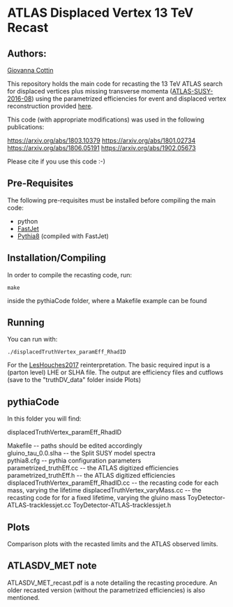# ATLAS Displaced Vertex 13 TeV Recast #

## Authors: ##
[Giovanna Cottin](mailto:gfcottin@gmail.com)

This repository holds the main code for recasting the 13 TeV ATLAS search for displaced vertices
plus missing transverse momenta ([ATLAS-SUSY-2016-08](https://atlas.web.cern.ch/Atlas/GROUPS/PHYSICS/PAPERS/SUSY-2016-08/))
using the parametrized efficiencies for event and displaced vertex reconstruction provided [here](https://atlas.web.cern.ch/Atlas/GROUPS/PHYSICS/PAPERS/SUSY-2016-08/hepdata_info.pdf).

This code (with appropriate modifications) was used in the following publications:

https://arxiv.org/abs/1803.10379
https://arxiv.org/abs/1801.02734
https://arxiv.org/abs/1806.05191
https://arxiv.org/abs/1902.05673

Please cite if you use this code :-)

## Pre-Requisites ##

The following pre-requisites must be installed before compiling the main code:

  * python
  * [FastJet](http://fastjet.fr/)
  * [Pythia8](http://home.thep.lu.se/~torbjorn/pythia8) (compiled with FastJet)

## Installation/Compiling ##

In order to compile the recasting code, run:

```
make 
```

inside the pythiaCode folder, where a Makefile example can be found

## Running ##

You can run with:

```
./displacedTruthVertex_paramEff_RhadID
```
For the [LesHouches2017](https://arxiv.org/abs/1803.10379) reinterpretation. 
The basic required input is a (parton level) LHE or SLHA file.
The output are efficiency files and cutflows (save to the "truthDV_data" folder inside Plots)

## pythiaCode ##

In this folder you will find:

displacedTruthVertex_paramEff_RhadID

Makefile -- paths should be edited accordingly      
gluino_tau_0.0.slha -- the Split SUSY model spectra          
pythia8.cfg -- pythia configuration parameters     
parametrized_truthEff.cc -- the ATLAS digitized efficiencies
parametrized_truthEff.h  -- the ATLAS digitized efficiencies
displacedTruthVertex_paramEff_RhadID.cc -- the recasting code for each mass, varying the lifetime
displacedTruthVertex_varyMass.cc -- the recasting code for for a fixed lifetime, varying the gluino mass 
ToyDetector-ATLAS-tracklessjet.cc
ToyDetector-ATLAS-tracklessjet.h
## Plots ##

Comparison plots with the recasted limits and the ATLAS observed limits.

## ATLASDV_MET note ##

ATLASDV_MET_recast.pdf is a note detailing the recasting procedure. An older recasted version (without the parametrized efficiencies) is also mentioned. 